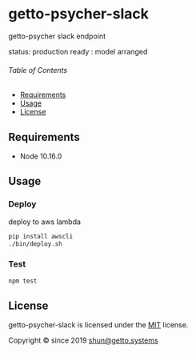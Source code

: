 # getto-psycher-slack

getto-psycher slack endpoint

status: production ready : model arranged


###### Table of Contents

- [Requirements](#Requirements)
- [Usage](#Usage)
- [License](#License)

## Requirements

- Node 10.16.0


## Usage

### Deploy

deploy to aws lambda

```bash
pip install awscli
./bin/deploy.sh
```

### Test

```bash
npm test
```


## License

getto-psycher-slack is licensed under the [MIT](LICENSE) license.

Copyright &copy; since 2019 shun@getto.systems

